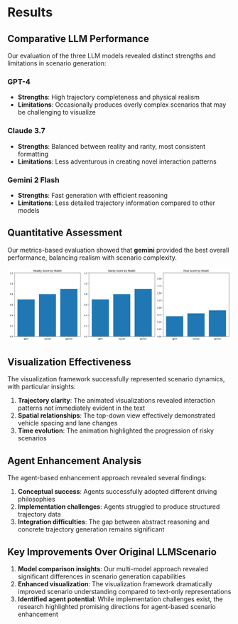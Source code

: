# Results

## Comparative LLM Performance

Our evaluation of the three LLM models revealed distinct strengths and limitations in scenario generation:

### GPT-4
- **Strengths**: High trajectory completeness and physical realism
- **Limitations**: Occasionally produces overly complex scenarios that may be challenging to visualize

### Claude 3.7
- **Strengths**: Balanced between reality and rarity, most consistent formatting
- **Limitations**: Less adventurous in creating novel interaction patterns

### Gemini 2 Flash
- **Strengths**: Fast generation with efficient reasoning
- **Limitations**: Less detailed trajectory information compared to other models

## Quantitative Assessment

Our metrics-based evaluation showed that **gemini** provided the best overall performance, balancing realism with scenario complexity.

![Results Comparison](results_comparison.png)

## Visualization Effectiveness

The visualization framework successfully represented scenario dynamics, with particular insights:

1. **Trajectory clarity**: The animated visualizations revealed interaction patterns not immediately evident in the text
2. **Spatial relationships**: The top-down view effectively demonstrated vehicle spacing and lane changes
3. **Time evolution**: The animation highlighted the progression of risky scenarios

## Agent Enhancement Analysis

The agent-based enhancement approach revealed several findings:

1. **Conceptual success**: Agents successfully adopted different driving philosophies
2. **Implementation challenges**: Agents struggled to produce structured trajectory data
3. **Integration difficulties**: The gap between abstract reasoning and concrete trajectory generation remains significant

## Key Improvements Over Original LLMScenario

1. **Model comparison insights**: Our multi-model approach revealed significant differences in scenario generation capabilities
2. **Enhanced visualization**: The visualization framework dramatically improved scenario understanding compared to text-only representations
3. **Identified agent potential**: While implementation challenges exist, the research highlighted promising directions for agent-based scenario enhancement
